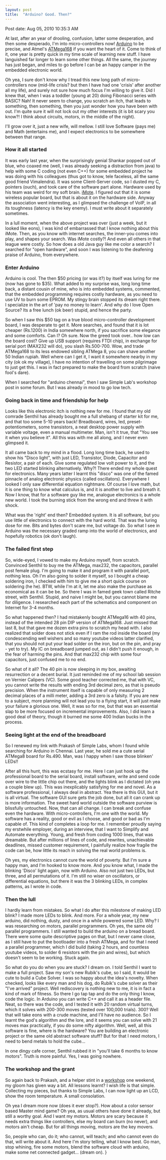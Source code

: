 ```yaml
---
layout: post
title:  "Arduino? Good. Then?"
---
```


Post date: Aug 05, 2010 10:35:3 AM

At last, after an year of drooling, confusion, latter some desperation, and then some desperado, I'm into micro-controllers now! [Arduino](https://www.arduino.cc/) to be precise, and Atmel's [ATMega168](https://goog_1082880848) if you want the heart of it. Come to think of it, one year is pretty quick in my time scale of learning new stuff. I have languished far longer to learn some other things. All the same, the journey has just began, and miles to go before I can be an happy camper in the embedded electronic world.

Oh yea, I sure don't know why I tread this new long path of micro-controllers now (mid-life crisis? but then I have had one 'crisis' after another all my life), and surely not sure how much focus I'm willing to give it. Did I knew that, when I was a toddler (young at 20) doing Fibonacci series with BASIC? Nah! It never seem to change, you scratch an itch, that leads to something, then something, then you just wonder how you have been with out. I'm quite sure it will not lock out my other interests (it is bit scary you know?! I think about circuits, motors, in the middle of the night).

I'll grow over it, just a new wife, will mellow. I still love Software (pays me) and Math (entertains me), and I expect electronics to be somewhere between that range.

### How it all started

It was early last year, when the surprisingly genial Shankar popped out of blue, who coaxed me (well, I was already seeking a distraction from java) to help with some C coding (not even C++) for some embedded project he was doing with his colleagues (thus got to know, tele faceless, all the same good friend Vimalendra). It was some Client-Server code, so I dusted my C, pointers (ouch), and took care of the software part alone. Hardware used by his team was weird for my soft brain. [iMote](https://embedded.seattle.intel-research.net/wiki/index.php?title=Intel_Mote_2). I figured out that it is some wireless popular board, but that is about it on the hardware side. Anyway the association went interesting, as I glimpsed the challenge of VoIP, in all its toughness (latency is the key enemy). I must write about it separately sometimes.

In a lull moment, when the above project was over (just a week, but it looked like eons), I was kind of embarrassed that I know nothing about this iMote. Then, as you know with internet searches, the inner-you comes into play, and shapes your search. Was iMote costly?! And even all others in that league were costly. So how does a old Java guy like me color a search? I searched for "open hardware", and soon I was listening to the deafening praise of Arduino, from everywhere.

### Enter Arduino

Arduino is cool. The then $50 pricing (or was it?) by itself was luring for me (now has gone to $35). What added to my surprise was, long long time back, a distant cousin of mine, who is into embedded systems, commented, that the embedded programming requires costly hardware, as you need to use UV to burn some EPROM. My stingy brain stopped its dream right there. I specialize in the art of 'pay no money to learn'. And why do I love Open Source? Its a free lunch (ok beer) stupid, and hence the party.

So when I saw this $50 tag on a true blood micro-controller development board, I was desperate to get it. More searches, and found that it is lot cheaper (Rs.1200) in India somewhere north, if you sacrifice some elegance and some comforts. Can I? Oh sure. Now the greed took over.. how low can the board cost? Give up USB support (requires FTDI chip), in exchange for serial port (MAX232 will do), you slash Rs.500-700. Wow, and trade ATMega168 to its less endowed sibling ATMega 8, you can shave another 50 Indian rupiah. Well where can I get it, I want it somewhere nearby in my city (ok ok my village), I have no intention of travelling on some pilgrimage to just get this. I was in fact prepared to make the board from scratch (naive fool's dare).

When I searched for "arduino chennai", then I saw Simple Lab's workshop post in some forum. But I was already in mood to go low tech.

### Going back in time and friendship for help

Looks like this electronic itch is nothing new for me. I found that my old comrade Senthil has already bought me a full shebang of starter kit for me, and that too some 5-10 years back! Breadboard, wires, led, preset-potentiometers, some transistors, a neat desktop power supply with variable voltage, even a manual multimeter. Man, isn't it true, that "You see it when you believe it". All this was with me all along, and I never even glimpsed it.

It all came back to my mind in a flood. Long long time back, he used to show his "Disco light", with just LED, Transistor, Diode, Capacitor and Resistor, a pair of each. Give some regulated low volt power to it, and the two LED started blinking alternatively. Why?! There ended my whole quest for electronics. Many years latter I learnt this "disco" was one of the famed pinnacle of analog electronic physics (called oscillators). Everywhere I looked I only saw differential equation nightmare. Of course I love math, but it is one thing to know what calculus is, and it is another to live and breath it. Now I know, that for a software guy like me, analogue electronics is a whole new world. I took the burning stick from the wrong end and threw it with shock.

What was the 'right' end then? Embedded system. It is all software, but you use little of electronics to connect with the hard world. That was the luring dose for me. Bits and bytes don't scare me, but voltage do. So what I see in Arduino was the necessary graded ramp into the world of electronics, and hopefully robotics (ok don't laugh).

### The failed first step

So, wide-eyed, I vowed to make my Arduino myself, from scratch. Convinced Senthil to buy me the ATMega, max232, the capacitors, parallel post female plug. I'm going to make it and program it with parallel port, nothing less. Oh I'm also going to solder it myself, so I bought a cheap soldering iron, I checked with him to give me a short quick course on soldering (he he). BTW, while I'm at it, let me also make the purchase as economical as it can be be. So there I was in famed geek town called Ritche street, with Senthil. Stupid, and naive I might be, but you cannot blame me for diligence. I researched each part of the schematics and component on Internet for 3-4 months.

So what happened then? I had mistakenly bought ATMega16 with 40 pins, instead of the intended 28 pin DIP version of ATMega168. Just missed that last 8, but that gave me dozen extra pins to scratch my head with. I also realized that solder does not stick even if I ram the rod inside the board (my condescending well wishers and so many youtube videos latter clarified, that you should not put your lead solder on the iron, but on the pin, and pray - yet to try). My IC on breadboard jumped out, as I didn't push it enough, in the fear of harming the pins. And that max232 chip with some four capacitors, just confused me to no end.

So what of it all? The 40 pin is now sleeping in my box, awaiting resurrection or a decent burial. It just reminded me of my school lab session on Vernier Calipers (VC). Some good teacher corrected me, that with VC, you cannot write the results with ending 3rd decimal zero, as that is pseudo precision. When the instrument itself is capable of only measuring 2 decimal places of a milli meter, adding a 3rd zero is a falsity. If you are new to a subject, more planning will not lead you to a flying start, it will just make your failure a glorious one. Well, it was so for me, but that was an essential slap to be more focused on incremental improvements. Also, I did learn a good deal of theory, though it burned me some 400 Indian bucks in the process.

### Seeing light at the end of the breadboard

So I renewed my link with Prakash of Simple Labs, whom I found while searching for Arduino in Chennai. Last year, he sold me a cute serial ATMega8 board for Rs.490. Man, was I happy when I saw those blinken' LEDs!!

After all this hunt, this was ecstasy for me. Here I can just hook up the professional board to the serial board, install software, write and send code over wire to the little chip out there, and the lights blink as I dictated (oh yea a couple blew up). This was inexplicably satisfying for me and novel. As a software professional, I always deal in abstract. Yea there is this GUI, but it is all virtual. The software GUI sure gets the job done, but all it can crank up is more information. The sweet hard world outside the software purview is blissfully untouched. Now, that can all change. I can break and confuse even the hardware. With micro-controllers, I'm one with the world. My software has a reality, good or evil as I choose, and good or bad as I'm capable of. This kind of completes a loop for me. I remember proudly saying my erstwhile employer, during an interview, that I want to Simplify and Automate everything. Young, and fresh from coding 1000 lines, that was dreamable. But after millions of lines of code, and rewrites, unachievable deadlines, missed customer requirement, I painfully realize how fragile the code can be, how little its reach in solving the real world problems is.

Oh yes, my electronics cannot cure the world of poverty. But I'm sure a happy man, and I'm hooked to know more. And you know what, I made the blinking 'Disco' light again, now with Arduino. Also not just two LEDs, but three, and all permutations of it. I'm still no wiser on oscillators, or differential equations, but there it was the 3 blinking LEDs, in complex patterns, as I wrote in code.

### Then the lull

I hardly learn from mistakes. So what I do after this milestone of making LED blink? I made more LEDs to blink. And more. For a whole year, my new arduino, did nothing, dusty, and once in a while powered some LED. Why? I was researching on motors, parallel programmers. Oh yes, the same old parallel programmers. I still wanted to build the arduino on a bread board. There were some quite descriptive pages on that, but I never came close, as I still have to put the bootloader into a fresh ATMega, and for that I need a parallel programmer, which I did build (taking 2 hours, and countless youtube videos, to solder 6 resistors with the pin and wires), but which doesn't seem to be working. Stuck again.

So what do you do when you are stuck? I dream on. I told Senthil I want to make a full project. Saw my son's new Rubik's cube, so I said, it would be cute to build a Cube Solver. I was so happy about the idea's novelty. When checked, looks like every man and his dog, do Rubik's cube solver as their "I've arrived" project. Well rediscovery is nothing new to me, it is in fact a kind of mark of fitness. So there I go tap tap and do the only thing I know, code the logic. In Arduino you can write C++ and call it as a header file. Neat, so there was the code, and I tested it with 20 random virtual turns, which it solves with 200-300 moves (tested over 100,000 trials). 300? Well that will take eons with a crude machine, and I'll have no audience. So I learnt the god's algorithm and the lore, and it seems you can solve with 21 moves max practically, if you do some nifty algorithm. Well, well, all this software is fine, where is the hardware? You are building an electronic project or the same old abstract software stuff? But for that I need motors, I need to bend metals to hold the cube...

In one dingy cafe corner, Senthil rubbed it in "you'll take 6 months to know motors". Truth is more painful. Yes, I was going nowhere.

### The workshop and the grant

So again back to Prakash, and a helper stint in a [workshop](https://www.simplelabs.co.in/drupal/embedx) one weekend, my gloom has given way a bit. All lessons learnt? I wish life is that simple. Collecting my pieces, but thanks to Simple Labs, I can now light up an LCD, show the room temperature. A small consolation.

Oh yea I dream more now (does it ever stop?). How about a color sensor based Master mind game? Oh yea, as usual others have done it already, but still a worthy goal. And I want my motors. Motors are scary because it needs extra things like controllers, else my board can burn (no never), and motors ain't cheap. But for all things moving, motors are the key movers.

So, people who can, do it; who cannot, will teach; and who cannot even do that, will write about it. And here I'm story telling, what I know best. Go man, stop whining, fire some motors, blend the software cloud with arduino, make some net connected gadget... (dream on).
}
